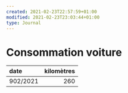 ```yaml
---
created: 2021-02-23T22:57:59+01:00
modified: 2021-02-23T23:03:44+01:00
type: Journal
---
```


# Consommation voiture

| date | kilomètres |
| :--- | ---: |
| 902/2021 | 260 |
